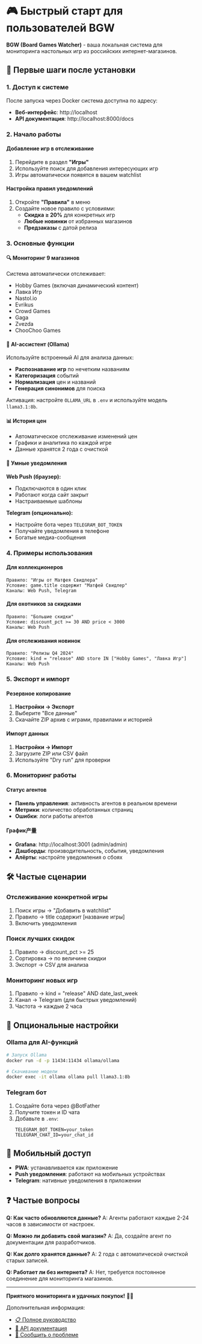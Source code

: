 # 🎮 Быстрый старт для пользователей BGW

**BGW (Board Games Watcher)** - ваша локальная система для мониторинга настольных игр из российских интернет-магазинов.

## 🚀 Первые шаги после установки

### 1. Доступ к системе

После запуска через Docker система доступна по адресу:
- **Веб-интерфейс**: http://localhost
- **API документация**: http://localhost:8000/docs

### 2. Начало работы

#### Добавление игр в отслеживание
1. Перейдите в раздел **"Игры"**
2. Используйте поиск для добавления интересующих игр
3. Игры автоматически появятся в вашем watchlist

#### Настройка правил уведомлений
1. Откройте **"Правила"** в меню
2. Создайте новое правило с условиями:
   - **Скидка ≥ 20%** для конкретных игр
   - **Любые новинки** от избранных магазинов
   - **Предзаказы** с датой релиза

### 3. Основные функции

#### 🔍 Мониторинг 9 магазинов
Система автоматически отслеживает:
- Hobby Games (включая динамический контент)
- Лавка Игр
- Nastol.io
- Evrikus
- Crowd Games
- Gaga
- Zvezda
- ChooChoo Games

#### 🤖 AI-ассистент (Ollama)
Используйте встроенный AI для анализа данных:
- **Распознавание игр** по нечетким названиям
- **Категоризация** событий
- **Нормализация** цен и названий
- **Генерация синонимов** для поиска

Активация: настройте `OLLAMA_URL` в `.env` и используйте модель `llama3.1:8b`.

#### 📊 История цен
- Автоматическое отслеживание изменений цен
- Графики и аналитика по каждой игре
- Данные хранятся 2 года с очисткой

#### 🔔 Умные уведомления

**Web Push (браузер):**
- Подключаются в один клик
- Работают когда сайт закрыт
- Настраиваемые шаблоны

**Telegram (опционально):**
- Настройте бота через `TELEGRAM_BOT_TOKEN`
- Получайте уведомления в телефоне
- Богатые медиа-сообщения

### 4. Примеры использования

#### Для коллекционеров
```
Правило: "Игры от Матфея Свидлера"
Условие: game.title содержит "Матфей Свидлер"
Каналы: Web Push, Telegram
```

#### Для охотников за скидками
```
Правило: "Большие скидки"
Условие: discount_pct >= 30 AND price < 3000
Каналы: Web Push
```

#### Для отслеживания новинок
```
Правило: "Релизы Q4 2024"
Условие: kind = "release" AND store IN ["Hobby Games", "Лавка Игр"]
Каналы: Web Push
```

### 5. Экспорт и импорт

#### Резервное копирование
1. **Настройки → Экспорт**
2. Выберите "Все данные"
3. Скачайте ZIP архив с играми, правилами и историей

#### Импорт данных
1. **Настройки → Импорт**
2. Загрузите ZIP или CSV файл
3. Используйте "Dry run" для проверки

### 6. Мониторинг работы

#### Статус агентов
- **Панель управления**: активность агентов в реальном времени
- **Метрики**: количество обработанных страниц
- **Ошибки**: логи работы агентов

#### График产量
- **Grafana**: http://localhost:3001 (admin/admin)
- **Дашборды**: производительность, события, уведомления
- **Алёрты**: настройте уведомления о сбоях

## 🛠️ Частые сценарии

### Отслеживание конкретной игры
1. Поиск игры → "Добавить в watchlist"
2. Правило → title содержит [название игры]
3. Включить уведомления

### Поиск лучших скидок
1. Правило → discount_pct >= 25
2. Сортировка → по величине скидки
3. Экспорт → CSV для анализа

### Мониторинг новых игр
1. Правило → kind = "release" AND date_last_week
2. Канал → Telegram (для быстрых уведомлений)
3. Частота → каждые 2 часа

## 🔧 Опциональные настройки

### Ollama для AI-функций
```bash
# Запуск Ollama
docker run -d -p 11434:11434 ollama/ollama

# Скачивание модели
docker exec -it ollama ollama pull llama3.1:8b
```

### Telegram бот
1. Создайте бота через @BotFather
2. Получите токен и ID чата
3. Добавьте в `.env`:
   ```
   TELEGRAM_BOT_TOKEN=your_token
   TELEGRAM_CHAT_ID=your_chat_id
   ```

## 📱 Мобильный доступ

- **PWA**: устанавливается как приложение
- **Push уведомления**: работают на мобильных устройствах
- **Telegram**: нативные уведомления в приложении

## ❓ Частые вопросы

**Q: Как часто обновляются данные?**
A: Агенты работают каждые 2-24 часов в зависимости от настроек.

**Q: Можно ли добавить свой магазин?**
A: Да, создайте агент по документации для разработчиков.

**Q: Как долго хранятся данные?**
A: 2 года с автоматической очисткой старых записей.

**Q: Работает ли без интернета?**
A: Нет, требуется постоянное соединение для мониторинга магазинов.

---

**Приятного мониторинга и удачных покупок!** 🎲✨

Дополнительная информация:
- [📋 Полное руководство](user-guide.md)
- [🔧 API документация](../api/README.md)
- [🐛 Сообщить о проблеме](https://github.com/kavworkerit/BGW/issues)